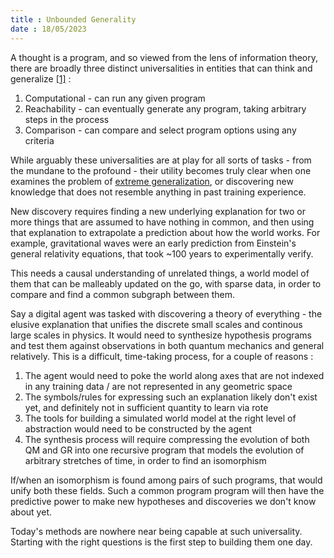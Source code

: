 ```yaml
---
title : Unbounded Generality
date : 18/05/2023
---
```

A thought is a program, and so viewed from the lens of information theory, there are broadly three distinct universalities in entities that can think and generalize [[1]](https://twitter.com/dela3499/status/1656437115901624322) : 

1. Computational - can run any given program
2. Reachability - can eventually generate any program, taking arbitrary steps in the process
3. Comparison - can compare and select program options using any criteria

While arguably these universalities are at play for all sorts of tasks - from the mundane to the profound - their utility becomes truly clear when one examines the problem of [extreme generalization](https://blog.mayalabs.io/benchmark), or discovering new knowledge that does not resemble anything in past training experience.

New discovery requires finding a new underlying explanation for two or more things that are assumed to have nothing in common, and then using that explanation to extrapolate a prediction about how the world works. For example, gravitational waves were an early prediction from Einstein's general relativity equations, that took ~100 years to experimentally verify.

This needs a causal understanding of unrelated things, a world model of them that can be malleably updated on the go, with sparse data, in order to compare and find a common subgraph between them. 

Say a digital agent was tasked with discovering a theory of everything - the elusive explanation that unifies the discrete small scales and continous large scales in physics. It would need to synthesize hypothesis programs and test them against observations in both quantum mechanics and general relatively. This is a difficult, time-taking process, for a couple of reasons : 

1. The agent would need to poke the world along axes that are not indexed in any training data / are not represented in any geometric space
2. The symbols/rules for expressing such an explanation likely don't exist yet, and definitely not in sufficient quantity to learn via rote
3. The tools for building a simulated world model at the right level of abstraction would need to be constructed by the agent
4. The synthesis process will require compressing the evolution of both QM and GR into one recursive program that models the evolution of arbitrary stretches of time, in order to find an isomorphism

If/when an isomorphism is found among pairs of such programs, that would unify both these fields. Such a common program program will then have the predictive power to make new hypotheses and discoveries we don't know about yet.

Today's methods are nowhere near being capable at such universality. Starting with the right questions is the first step to building them one day.